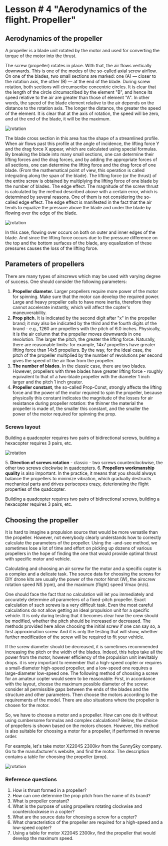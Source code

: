 Lesson # 4 "Aerodynamics of the flight. Propeller"
========================================

Aerodynamics of the propeller
-----------------------

 A propeller is a blade unit rotated by the motor and used for converting the torque of the motor into the thrust.

The screw (propeller) rotates in place. With that, the air flows vertically downwards. This is one of the modes of the so-called axial screw airflow. On one of the blades, two small sections are marked: one (A) — closer to the rotation axis, the other (B) — at the end of the blade. During screw rotation, both sections will circumscribe concentric circles. It is clear that the length of the circle circumscribed by the element "B", and hence its speed relative to the air are greater than those of element "A". In other words, the speed of the blade element relative to the air depends on the distance to the rotation axis. The longer the distance, the greater the speed of the element. It is clear that at the axis of rotation, the speed will be zero, and at the end of the blade, it will be the maximum.

![rotation](../assets/7_1.png)

The blade cross section in this area has the shape of a streamlined profile. When air flows past this profile at the angle of incidence, the lifting force Y and the drag force X appear, which are calculated using special formulas. By breaking the blade into many small sections, one can determine their lifting forces and the drag forces, and by adding the appropriate forces of all sections, one can determine the lifting force and the drag force of one blade. (From the mathematical point of view, this operation is called integrating along the span of the blade). The lifting force (or the thrust) of the entire screw is obtained by multiplying the lifting force of one blade by the number of blades.
The edge effect. The magnitude of the screw thrust is calculated by the method described above with a certain error, which is determined by several reasons. One of them is not considering the so-called edge effect. The edge effect is manifested in the fact that the air tends to equalize the pressure above the blade and under the blade by flowing over the edge of the blade.

![rotation](../assets/7_2.png)

In this case, flowing over occurs on both on outer and inner edges of the blade. And since the lifting force occurs due to the pressure difference on the top and the bottom surfaces of the blade, any equalization of these pressures causes the loss of the lifting force.

Parameters of propellers
---------------------

There are many types of airscrews which may be used with varying degree of success.
One should consider the following parameters:

1. **Propeller diameter.** Larger propellers require more power of the motor for spinning. Make sure that the motor can develop the required power. Large and heavy propeller cells to have more inertia, therefore they cannot accelerate instantly, which will affect the copter's maneuverability.
2. **Prop pitch.** It is indicated by the second digit after "x" in the propeller brand; it may also be indicated by the third and the fourth digits of the brand - e.g., 1260 are propellers with the pitch of 6.0 inches. Physically, it is the air column that the propeller moves downwards in one revolution. The larger the pitch, the greater the lifting force. Naturally, there are reasonable limits: for example, 14x7 propellers have greater lifting force than 14x5 propellers. By the way, for the ideal case, the pitch of the propeller multiplied by the number of revolutions per second gives the speed of the air flow from the propeller.
3. **The number of blades.** In the classic case, there are two blades. However, propellers with three blades have greater lifting force - roughly equivalent to that of a two-blade propeller with the diameter 1 inch larger and the pitch 1 inch greater.
4. **Propeller constant**, the so-called Prop-Const, strongly affects the lifting force and the power of the motor required to spin the propeller, because physically this constant indicates the magnitude of the losses for air resistance during propeller rotation: the thinner the material the propeller is made of, the smaller this constant, and the smaller the power of the motor required for spinning the prop.

### Screws layout

Building a quadcopter requires two pairs of bidirectional screws, building a hexacopter requires 3 pairs, etc.

![rotation](../assets/7_3.png)

5\. **Direction of screws rotation** - classic - two screws counterclockwise, the other two screws clockwise in quadcopters.
6\. **Propellers workmanship quality** is also important. In the practice, it means that you should always balance the propellers to minimize vibration, which gradually destructs mechanical parts and drives periscopes crazy, deteriorating the flight properties of the quadcopter.

Building a quadcopter requires two pairs of bidirectional screws, building a hexacopter requires 3 pairs, etc.

Choosing the propeller
----------------

It is hard to imagine a propulsion source that would be more versatile than the propeller.
However, not everybody clearly understands how to correctly calculate the parameters of the propeller. Using the -and-see method, we sometimes lose a lot of time and effort on picking up dozens of various propellers in the hope of finding the one that would provide optimal thrust with specific motor and vehicle.

Calculating and choosing an air screw for the motor and a specific copter is a complex and a delicate task.
The source data for choosing the screws for DIY drone kits are usually the power of the motor Nmot (W), the airscrew rotation speed NS (rpm), and the maximum (flight) speed Vmax (m/s).

One should face the fact that no calculation will let you immediately and accurately determine all parameters of a fixed-pitch propeller. Exact calculation of such screws is a very difficult task. Even the most careful calculations do not allow getting an ideal propulsion unit for a specific vehicle. It is only during testing that it becomes clear how the crew should be modified, whether the pitch should be increased or decreased. The methods provided here allow choosing the initial screw if one can say so, a first approximation screw. And it is only the testing that will show, whether further modification of the screw will be required to fit your vehicle.

If the screw diameter should be decreased, it is sometimes recommended increasing the pitch or the width of the blades. Indeed, this helps take all the power from the motor, however efficiency of the propulsion unit inevitably drops.
it is very important to remember that a high-speed copter or requires a small-diameter high-speed propeller, and a low-speed one requires a large-diameter low-speed one.
The following method of choosing a screw for an amateur copter would seem to be reasonable: First, in accordance with the layout, choose the maximum possible diameter of the screw: consider all permissible gaps between the ends of the blades and the structure and other parameters. Then choose the motors according to the requirements of the model. There are also situations where the propeller is chosen for the motor.

So, we have to choose a motor and a propeller. How can one do it without using cumbersome formulas and complex calculations? Below, the choice of propellers is shown based on the motors chosen. However, this method is also suitable for choosing a motor for a propeller, if performed in reverse order.

For example, let's take motor X2204S 2300kv from the SunnySky company. Go to the manufacturer's website, and find the motor. The description contains a table for choosing the propeller (prop).

![rotation](../assets/7_4.png)

### Reference questions

1. How is thrust formed in a propeller?
2. How can one determine the prop pitch from the name of its brand?
3. What is propeller constant?
4. What is the purpose of using propellers rotating clockwise and counterclockwise in a copter?
5. What are the source data for choosing a screw for a copter?
6. What characteristics of the propeller are required for a high-speed and a low-speed copter?
7. Using a table for motor X2204S 2300kv, find the propeller that would develop the maximum speed.
